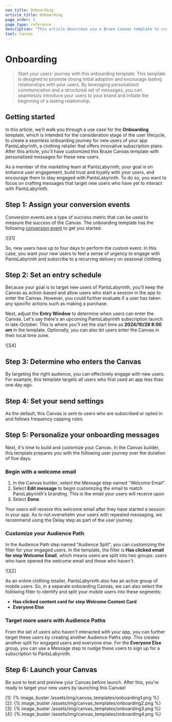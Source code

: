 ```yaml
---
nav_title: Onboarding
article_title: Onboarding
page_order: 5
page_type: reference
description: "This article describes use a Braze Canvas template to create onboarding journeys that promote strong initial adoption and encourage lasting relationships with your users."
tool: Canvas
---
```


# Onboarding

> Start your users' journey with this onboarding template. This template is designed to promote strong initial adoption and encourage lasting relationships with your users. By leveraging personalized communication and a structured set of messages, you can seamlessly introduce your users to your brand and initiate the beginning of a lasting relationship.

## Getting started

In this article, we'll walk you through a use case for the **Onboarding** template, which is intended for the consideration stage of the user lifecycle, to create a seamless onboarding journey for new users of your app PantsLabyrinth, a clothing retailer that offers innovative subscription plans. After this article, you'll have customized this Braze Canvas template with personalized messages for these new users.

As a member of the marketing team at PantsLabyrinth, your goal is on enhance user engagement, build trust and loyalty with your users, and encourage them to stay engaged with PantsLabyrinth. To do so, you want to focus on crafting messages that target new users who have yet to interact with PantsLabyrinth.

## Step 1: Assign your conversion events

Conversion events are a type of success metric that can be used to measure the success of the Canvas. The onboarding template has the following [conversion event]({{site.baseurl}}//user_guide/engagement_tools/campaigns/building_campaigns/conversion_events/#primary-conversion-event) to get you started.

![][1]

So, new users have up to four days to perform the custom event. In this case, you want your new users to feel a sense of urgency to engage with PantsLabyrinth and subscribe to a recurring delivery on seasonal clothing.

## Step 2: Set an entry schedule

Because your goal is to target new users of PantsLabyrinth, you'll keep the Canvas as action-based and allow users who start a session in the app to enter the Canvas. However, you could further evaluate if a user has taken any specific actions such as making a purchase.

Next, adjust the **Entry Window** to determine when users can enter the Canvas. Let's say there's an upcoming PantsLabyrinth subscription launch in late-October. This is where you'll set the start time as **2024/10/28 8:00 am** in the template. Optionally, you can also let users enter the Canvas in their local time zone.

![][4]

## Step 3: Determine who enters the Canvas

By targeting the right audience, you can effectively engage with new users. For example, this template targets all users who first used an app less than one day ago.

## Step 4: Set your send settings

As the default, this Canvas is sent to users who are subscribed or opted in and follows frequency capping rules. 

## Step 5: Personalize your onboarding messages

Next, it's time to build and customize your Canvas. In the Canvas builder, this template prepares you with the following user journey over the duration of five days.

### Begin with a welcome email

1. In the Canvas builder, select the Message step named "Welcome Email".
2. Select **Edit message** to begin customizing the email to match PansLabyrinth's branding. This is the email your users will receive upon 
3. Select **Done**.

Your users will receive this welcome email after they have started a session in your app. As to not overwhelm your users with repeated messaging, we recommend using the Delay step as part of the user journey.

### Customize your Audience Path

In the Audience Path step named "Audience Split", you can customizing the filter for your engaged users. In the template, the filter is **Has clicked email for step Welcome Email**, which means users are split into two groups: users who have opened the welcome email and those who haven't. 

![][2]

As an online clothing retailer, PantsLabyrinth also has an active group of mobile users. So, in a separate onboarding Canvas, we can also select the following filter to identify and split your mobile users into these segments:

- **Has clicked content card for step Welcome Content Card**
- **Everyone Else**

### Target more users with Audience Paths

From the set of users who haven't interacted with your app, you can further target these users by creating another Audience Paths step. This creates another split for engaged users and everyone else. For the **Everyone Else** group, you can use a Message step to nudge these users to sign up for a subscription to PantsLabyrinth.

## Step 6: Launch your Canvas

Be sure to test and preview your Canvas before launch. After this, you're ready to target your new users by launching this Canvas!

[1]: {% image_buster /assets/img/canvas_templates/onboarding1.png %}
[2]: {% image_buster /assets/img/canvas_templates/onboarding2.png %}
[3]: {% image_buster /assets/img/canvas_templates/onboarding3.png %}
[4]: {% image_buster /assets/img/canvas_templates/onboarding4.png %}